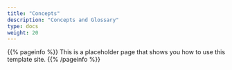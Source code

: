 ```yaml
---
title: "Concepts"
description: "Concepts and Glossary"
type: docs
weight: 20
---
```


{{% pageinfo %}}
This is a placeholder page that shows you how to use this template site.
{{% /pageinfo %}}
